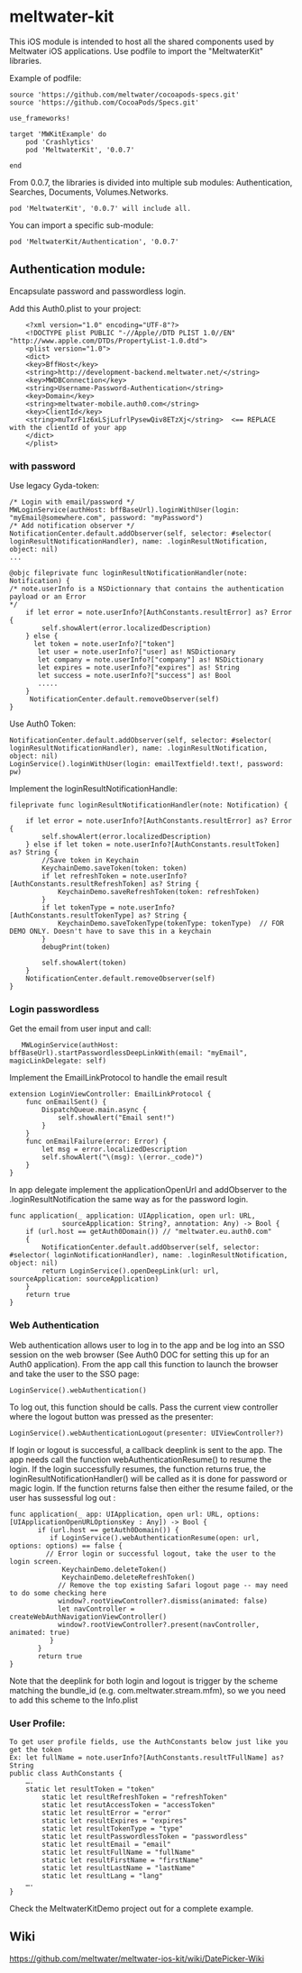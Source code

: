 # meltwater-kit
This iOS module is intended to host all the shared components used by Meltwater iOS applications. Use podfile to import the "MeltwaterKit" libraries. 

Example of podfile: 

    source 'https://github.com/meltwater/cocoapods-specs.git'
    source 'https://github.com/CocoaPods/Specs.git'

    use_frameworks!

    target 'MWKitExample' do
        pod 'Crashlytics'
        pod 'MeltwaterKit', '0.0.7'

    end

From 0.0.7, the libraries is divided into multiple sub modules: Authentication, Searches, Documents, Volumes.Networks.

    pod 'MeltwaterKit', '0.0.7' will include all.

You can import a specific sub-module:

    pod 'MeltwaterKit/Authentication', '0.0.7'
    
## Authentication module:
Encapsulate password and passwordless login. 

Add this Auth0.plist to your project:
	
        <?xml version="1.0" encoding="UTF-8"?>
        <!DOCTYPE plist PUBLIC "-//Apple//DTD PLIST 1.0//EN" "http://www.apple.com/DTDs/PropertyList-1.0.dtd">
        <plist version="1.0">
        <dict>
	    <key>BffHost</key>
	    <string>http://development-backend.meltwater.net/</string>
	    <key>MWDBConnection</key>
	    <string>Username-Password-Authentication</string>
	    <key>Domain</key>
	    <string>meltwater-mobile.auth0.com</string>
	    <key>ClientId</key>
	    <string>muTxrF1z6xLSjLufrlPysewQiv8ETzXj</string>  <== REPLACE with the clientId of your app
        </dict>
        </plist>


### with password
Use legacy Gyda-token:

    /* Login with email/password */
    MWLoginService(authHost: bffBaseUrl).loginWithUser(login: "myEmail@somewhere.com", password: "myPassword")
    /* Add notification observer */
    NotificationCenter.default.addObserver(self, selector: #selector( loginResultNotificationHandler), name: .loginResultNotification, object: nil)
    ...
    
    @objc fileprivate func loginResultNotificationHandler(note: Notification) {
    /* note.userInfo is a NSDictionnary that contains the authentication payload or an Error
    */
        if let error = note.userInfo?[AuthConstants.resultError] as? Error {
            self.showAlert(error.localizedDescription)
        } else {
          let token = note.userInfo?["token"] 
           let user = note.userInfo?["user] as! NSDictionary
           let company = note.userInfo?["company"] as! NSDictionary
           let expires = note.userInfo?["expires"] as! String
           let success = note.userInfo?["success"] as! Bool
           .....
        }
         NotificationCenter.default.removeObserver(self)
    }

Use Auth0 Token:
    
    NotificationCenter.default.addObserver(self, selector: #selector( loginResultNotificationHandler), name: .loginResultNotification, object: nil)
    LoginService().loginWithUser(login: emailTextfield!.text!, password: pw)

Implement the loginResultNotificationHandle:

    fileprivate func loginResultNotificationHandler(note: Notification) {
        
        if let error = note.userInfo?[AuthConstants.resultError] as? Error {
            self.showAlert(error.localizedDescription)
        } else if let token = note.userInfo?[AuthConstants.resultToken] as? String {
            //Save token in Keychain
            KeychainDemo.saveToken(token: token)
            if let refreshToken = note.userInfo?[AuthConstants.resultRefreshToken] as? String {
                KeychainDemo.saveRefreshToken(token: refreshToken)
            }
            if let tokenType = note.userInfo?[AuthConstants.resultTokenType] as? String {
                KeychainDemo.saveTokenType(tokenType: tokenType)  // FOR DEMO ONLY. Doesn't have to save this in a keychain
            }
            debugPrint(token)

            self.showAlert(token)
        }
        NotificationCenter.default.removeObserver(self)
    }

### Login passwordless
Get the email from user input and call:

       MWLoginService(authHost: bffBaseUrl).startPasswordlessDeepLinkWith(email: "myEmail", magicLinkDelegate: self)
    
Implement the EmailLinkProtocol to handle the email result

    extension LoginViewController: EmailLinkProtocol {
        func onEmailSent() {
            DispatchQueue.main.async {
                self.showAlert("Email sent!")
            }
        }
        func onEmailFailure(error: Error) {
            let msg = error.localizedDescription
            self.showAlert("\(msg): \(error._code)")
        }
    }

In app delegate implement the applicationOpenUrl and addObserver to the .loginResultNotification the same way as for the password login.

    func application(_ application: UIApplication, open url: URL, 
                 sourceApplication: String?, annotation: Any) -> Bool {
        if (url.host == getAuth0Domain()) // "meltwater.eu.auth0.com"
        {
            NotificationCenter.default.addObserver(self, selector: #selector( loginNotificationHandler), name: .loginResultNotification, object: nil)
            return LoginService().openDeepLink(url: url, sourceApplication: sourceApplication)
        }
        return true
    }

### Web Authentication
Web authentication allows user to log in to the app and be log into an SSO session on the web browser (See Auth0 DOC for setting this up for an Auth0 application). From the app call this function to launch the browser and take the user to the SSO page:

	LoginService().webAuthentication()
	
To log out, this function should be calls. Pass the current view controller where the logout button was pressed as the presenter:

	LoginService().webAuthenticationLogout(presenter: UIViewController?)
	
If login or logout is successful, a callback deeplink is sent to the app. The app needs call the function webAuthenticationResume() to resume the login. If the login successfully resumes, the function returns true, the loginResultNotificationHandler() will be called as it is done for password or magic login. If the function returns false then either the resume failed, or the user has sussessful log out :

	func application(_ app: UIApplication, open url: URL, options: [UIApplicationOpenURLOptionsKey : Any]) -> Bool {
           if (url.host == getAuth0Domain()) {
              if LoginService().webAuthenticationResume(open: url, options: options) == false {
	         // Error login or successful logout, take the user to the login screen.
                 KeychainDemo.deleteToken()
               	 KeychainDemo.deleteRefreshToken()
                // Remove the top existing Safari logout page -- may need to do some checking here
                window?.rootViewController?.dismiss(animated: false)
                let navController = createWebAuthNavigationViewController()
                window?.rootViewController?.present(navController, animated: true)
              }
    	   }
           return true
	}
	
Note that the deeplink for both login and logout is trigger by the scheme matching the bundle_id (e.g. com.meltwater.stream.mfm), so we you need to add this scheme to the Info.plist

### User Profile:
	To get user profile fields, use the AuthConstants below just like you get the token 
	Ex: let fullName = note.userInfo?[AuthConstants.resultTFullName] as? String
	public class AuthConstants {
		….
   		static let resultToken = "token"
    		static let resultRefreshToken = "refreshToken"
    		static let resutAccessToken = "accessToken"
    		static let resultError = "error"
    		static let resultExpires = "expires"
    		static let resultTokenType = "type"
    		static let resultPasswordlessToken = "passwordless"
    		static let resultEmail = "email"
    		static let resultFullName = "fullName"
    		static let resultFirstName = "firstName"
    		static let resultLastName = "lastName"
    		static let resultLang = "lang"
		….
	}

Check the MeltwaterKitDemo project out for a complete example.

## Wiki
https://github.com/meltwater/meltwater-ios-kit/wiki/DatePicker-Wiki
